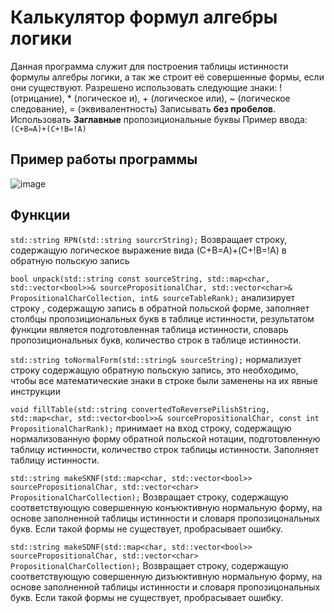 # Калькулятор формул алгебры логики

Данная программа служит для построения таблицы истинности формулы алгебры логики, а так же строит её совершенные формы, если они существуют.
Разрешено использовать следующие знаки: ! (отрицание), * (логическое и), + (логическое или), ~ (логическое следование),  = (эквивалентность)
Записывать **без пробелов**. Использовать **Заглавные** пропозициональные буквы
Пример ввода: `(C+B=A)+(C+!B=!A)`

## Пример работы программы
![image](https://github.com/a1ndreay/LogicCalc/assets/104272612/85d0bc95-10b6-4c60-b585-94c536489b57)


## Функции
`std::string RPN(std::string sourcrString);` Возвращает строку, содержащую логическое выражение вида (C+B=A)+(C+!B=!A) в обратную польскую запись

`bool unpack(std::string const sourceString, std::map<char, std::vector<bool>>& sourcePropositionalChar, std::vector<char>& PropositionalCharCollection, int& sourceTableRank);` анализирует строку , содержащую запись в обратной польской форме, заполняет столбцы пропозициональных букв в таблице истинности, результатом функции является подготовленная таблица истинности, словарь пропозициональных букв, количество строк в таблице истинности.

`std::string toNormalForm(std::string& sourceString);` нормализует строку содержащую обратную польскую запись, это необходимо, чтобы все математические знаки в строке были заменены на их явные инструкции

`void fillTable(std::string convertedToReversePilishString, std::map<char, std::vector<bool>>& sourcePropositionalChar, const int PropositionalCharRank);` принимает на вход строку, содержащую нормализованную форму обратной польской нотации, подготовленную таблицу истинности, количество строк таблицы истинности. Заполняет таблицу истинности.

`std::string makeSKNF(std::map<char, std::vector<bool>> sourcePropositionalChar, std::vector<char> PropositionalCharCollection);` Возвращает строку, содержащую соответствующую совершенную конъюктивную нормальную форму, на основе заполненной таблицы истинности и словаря пропозицональных букв. Если такой формы не существует, пробрасывает ошибку.

`std::string makeSDNF(std::map<char, std::vector<bool>> sourcePropositionalChar, std::vector<char> PropositionalCharCollection);` Возвращает строку, содержащую соответствующую совершенную дизъюктивную нормальную форму, на основе заполненной таблицы истинности и словаря пропозицональных букв. Если такой формы не существует, пробрасывает ошибку.


